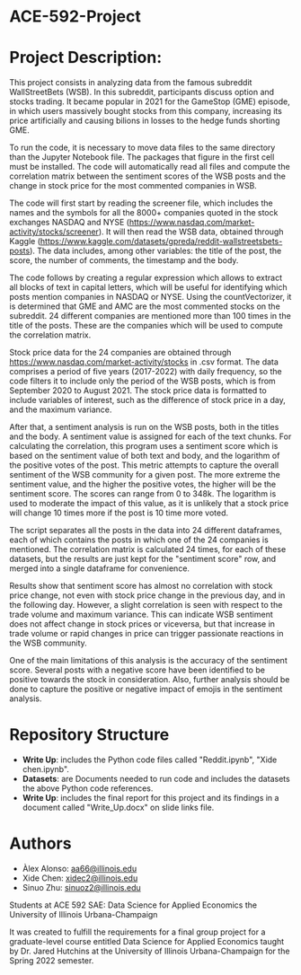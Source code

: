 # ACE-592-Project

# Project Description:
This project consists in analyzing data from the famous subreddit WallStreetBets (WSB). In this subreddit, participants discuss option and stocks trading. It became popular in 2021 for the GameStop (GME) episode, in which users massively bought stocks from this company, increasing its price artificially and causing bilions in losses to the hedge funds shorting GME.

To run the code, it is necessary to move data files to the same directory than the Jupyter Notebook file. The packages that figure in the first cell must be installed. The code will automatically read all files and compute the correlation matrix between the sentiment scores of the WSB posts and the change in stock price for the most commented companies in WSB.

The code will first start by reading the screener file, which includes the names and the symbols for all the 8000+ companies quoted in the stock exchanges NASDAQ and NYSE (https://www.nasdaq.com/market-activity/stocks/screener). It will then read the WSB data, obtained through Kaggle (https://www.kaggle.com/datasets/gpreda/reddit-wallstreetsbets-posts). The data includes, among other variables: the title of the post, the score, the number of comments, the timestamp and the body.  

The code follows by creating a regular expression which allows to extract all blocks of text in capital letters, which will be useful for identifying which posts mention companies in NASDAQ or NYSE. Using the countVectorizer, it is determined that GME and AMC are the most commented stocks on the subreddit. 24 different companies are mentioned more than 100 times in the title of the posts. These are the companies which will be used to compute the correlation matrix.

Stock price data for the 24 companies are obtained through https://www.nasdaq.com/market-activity/stocks in .csv format. The data comprises a period of five years (2017-2022) with daily frequency, so the code filters it to include only the period of the WSB posts, which is from September 2020 to August 2021. The stock price data is formatted to include variables of interest, such as the difference of stock price in a day, and the maximum variance.

After that, a sentiment analysis is run on the WSB posts, both in the titles and the body. A sentiment value is assigned for each of the text chunks. For calculating the correlation, this program uses a sentiment score which is based on the sentiment value of both text and body, and the logarithm of the positive votes of the post. This metric attempts to capture the overall sentiment of the WSB community for a given post. The more extreme the sentiment value, and the higher the positive votes, the higher will be the sentiment score. The scores can range from 0 to 348k. The logarithm is used to moderate the impact of this value, as it is unlikely that a stock price will change 10 times more if the post is 10 time more voted.

The script separates all the posts in the data into 24 different dataframes, each of which contains the posts in which one of the 24 companies is mentioned. The correlation matrix is calculated 24 times, for each of these datasets, but the results are just kept for the "sentiment score" row, and merged into a single dataframe for convenience.

Results show that sentiment score has almost no correlation with stock price change, not even with stock price change in the previous day, and in the following day. However, a slight correlation is seen with respect to the trade volume and maximum variance. This can indicate WSB sentiment does not affect change in stock prices or viceversa, but that increase in trade volume or rapid changes in price can trigger passionate reactions in the WSB community.

One of the main limitations of this analysis is the accuracy of the sentiment score. Several posts with a negative score have been identified to be positive towards the stock in consideration. 
Also, further analysis should be done to capture the positive or negative impact of emojis in the sentiment analysis.

# Repository Structure
 - **Write Up**: includes the Python code files called "Reddit.ipynb", "Xide chen.ipynb".
 - **Datasets**: are Documents needed to run code and includes the datasets the above Python code references.
 - **Write Up**: includes the final report for this project and its findings in a document called "Write_Up.docx" on slide links file. 

# Authors
 - Àlex Alonso: aa66@illinois.edu
 - Xide Chen: xidec2@illinois.edu
 - Sinuo Zhu: sinuoz2@illinois.edu

Students at ACE 592 SAE: Data Science for Applied Economics the University of Illinois Urbana-Champaign

It was created to fulfill the requirements for a final group project for a graduate-level course entitled Data Science for Applied Economics taught by Dr. Jared Hutchins at the University of Illinois Urbana-Champaign for the Spring 2022 semester.
